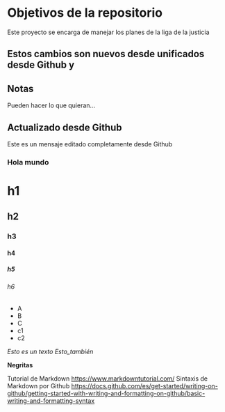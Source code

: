 # Objetivos de la repositorio

Este proyecto se encarga de manejar los planes de la liga de la justicia

## Estos cambios son nuevos desde unificados desde Github y

## Notas
Pueden hacer lo que quieran...

## Actualizado desde Github
Este es un mensaje editado completamente desde Github

### Hola mundo

# h1
## h2
### h3
#### h4
##### h5
###### h6

* A
* B
* C
*   c1
*   c2

*Esto es un texto* _Esto_también_

**Negritas**

Tutorial de Markdown https://www.markdowntutorial.com/
Sintaxis de Markdown por Github https://docs.github.com/es/get-started/writing-on-github/getting-started-with-writing-and-formatting-on-github/basic-writing-and-formatting-syntax
